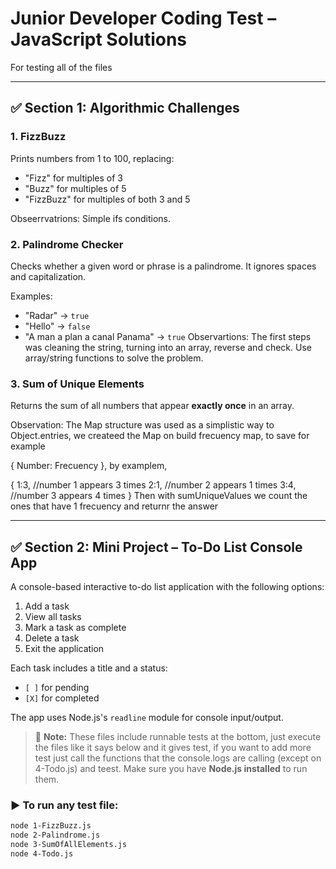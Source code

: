 # Junior Developer Coding Test – JavaScript Solutions

For testing all of the files 

---

## ✅ Section 1: Algorithmic Challenges

### 1. FizzBuzz
Prints numbers from 1 to 100, replacing:
- "Fizz" for multiples of 3
- "Buzz" for multiples of 5
- "FizzBuzz" for multiples of both 3 and 5

Obseerrvatrions:
Simple ifs conditions.


### 2. Palindrome Checker
Checks whether a given word or phrase is a palindrome. It ignores spaces and capitalization.

Examples:
- "Radar" → `true`
- "Hello" → `false`
- "A man a plan a canal Panama" → `true`
Observartions:
The first steps was cleaning the string, turning into an array, reverse and check. Use array/string functions to solve the problem.
### 3. Sum of Unique Elements
Returns the sum of all numbers that appear **exactly once** in an array.


Observation: 
The Map structure was used as a simplistic way to Object.entries, we createed the Map on build frecuency map, to save for example

{
 Number: Frecuency
}, by examplem,

{
    1:3, //number 1 appears 3 times
    2:1,  //number 2 appears 1 times
    3:4, //number 3 appears 4 times
}
Then with sumUniqueValues we count the ones that have 1 frecuency and returnr the answer

---

## ✅ Section 2: Mini Project – To-Do List Console App

A console-based interactive to-do list application with the following options:

1. Add a task  
2. View all tasks  
3. Mark a task as complete  
4. Delete a task  
5. Exit the application

Each task includes a title and a status:  
- `[ ]` for pending  
- `[X]` for completed  

The app uses Node.js's `readline` module for console input/output.


> 🔧 **Note:** These files include runnable tests at the bottom, just execute the files like it says below and it gives test, if you want to add more test just call the functions that the console.logs are calling (except on 4-Todo.js) and teest. 
> Make sure you have **Node.js installed** to run them.

### ▶️ To run any test file:

```bash
node 1-FizzBuzz.js
node 2-Palindrome.js
node 3-SumOfAllElements.js
node 4-Todo.js


